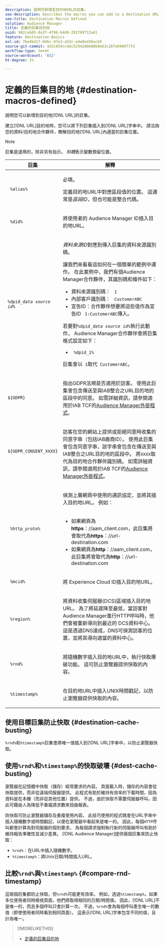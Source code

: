 ```yaml
---
description: 說明可新增至目的地URL的巨集。
seo-description: Describes the macros you can add to a destination URL.
seo-title: Destination Macros Defined
solution: Audience Manager
title: 定義的巨集目的地
uuid: 982cab05-8a3f-4f96-b4d0-291709712ad1
feature: Destination Basics
exl-id: 7be4b417-046c-4fe3-a53c-e4e0ed36acb9
source-git-commit: 4d3c859cc4dc5294286680b0e63c287e0409f7fd
workflow-type: tm+mt
source-wordcount: '652'
ht-degree: 1%

---
```


# 定義的巨集目的地 {#destination-macros-defined}

說明您可以新增到目的地[!DNL URL]的巨集。

<!-- destination-macros.xml -->

建立[!DNL URL]目的地時，您可以將下列巨集插入到[!DNL URL]字串中。 請洽詢您的資料/目的地合作夥伴，瞭解目的地[!DNL URL]內適當的巨集位置。

>[!NOTE]
>
>巨集是選用的，除非另有指示。 *斜體*&#x200B;表示變數預留位置。

<table id="table_2C532EFB9DAE41B08714753EBD7DFB05"> 
 <thead> 
  <tr> 
   <th colname="col1" class="entry"> 巨集 </th> 
   <th colname="col2" class="entry"> 解釋 </th> 
  </tr> 
 </thead>
 <tbody> 
  <tr> 
   <td colname="col1"> <p> <code> %alias%</code> </p> </td> 
   <td colname="col2"> <p>必填。 </p> <p>定義目的地URL中對應區段值的位置。 這通常是<i>區段ID</i>，但也可能是整合代碼。 </p> </td> 
  </tr> 
  <tr> 
   <td colname="col1"> <p> <code> %did%</code> </p> </td> 
   <td colname="col2"> <p>將使用者的<span class="keyword"> Audience Manager</span> ID插入目的地URL。 </p> </td> 
  </tr> 
  <tr> 
   <td colname="col1"> <p> <code>%dpid_<i>data source id</i>%</code> </p> </td> 
   <td colname="col2"> <p><i>資料來源ID</i>對應到傳入巨集的資料來源識別碼。 </p> <p>讓我們來看看這如何在一個簡單的範例中運作。 在此案例中，我們有<span class="keyword">個Audience Manager</span>合作夥伴，其識別碼和條件如下： </p> 
    <ul id="ul_697508B437EB4090B121AFA5D519AFBE"> 
     <li id="li_32D9F72A7D1543A892DC7E1529E98A96">資料來源識別碼： <code> 1</code> </li> 
     <li id="li_099F5B63D2244B5AADA9B26CB6152E6B">內部客戶識別碼： <code> CustomerABC</code> </li> 
     <li id="li_0D9FE501C16444DDB388C8E934E5A8C6">宣告ID：合作夥伴想要將這些值作為宣告ID <code> 1:CustomerABC</code>傳入。 </li> 
    </ul> <p>若要對<code>%dpid_<i>data source id</i>%</code>執行此動作，<span class="keyword"> Audience Manager</span>合作夥伴會將巨集格式設定如下： </p> 
    <ul class="simplelist"> 
     <li> <code> %dpid_1%</code> </li> 
    </ul> <p>巨集會以<code> 1</code>取代<code> CustomerABC</code>。 </p> </td> 
  </tr> 
  <tr>
    <td><p><code>${GDPR}</code></p></td>
    <td><p>指出GDPR法規是否適用於訪客。 使用此巨集會包含傳送至與IAB整合之URL目的地的區段中的同意。 如需詳細資訊，請參閱適用於IAB TCF的<a href="../../overview/data-security-and-privacy/aam-iab-plugin.md">Audience Manager外掛程式</a>。</p></td>
  </tr>
   <tr>
    <td><code>${GDPR_CONSENT_XXXX}</code></p></td>
    <td><p>訪客在您的網站上提供或拒絕同意時收集的同意字串（包括IAB廠商ID）。 使用此巨集會包含同意字串，該字串會包含在傳送至與IAB整合之URL目的地的區段中。 將<code>XXXX</code>取代為目的地合作夥伴識別碼。 如需詳細資訊，請參閱適用於IAB TCF的<a href="../../overview/data-security-and-privacy/aam-iab-plugin.md">Audience Manager外掛程式</a>。 </p></td>
  </tr>
  <tr> 
   <td colname="col1"> <p><code> %http_proto%</code> </p> </td> 
   <td colname="col2"> <p>偵測上層網頁中使用的通訊協定，並將其插入目的地URL。 例如：
     <br> 
     <ul id="ul_026F56EC46E94D9EB1153557C0F65325"> 
      <li id="li_B41EF140CC274CB68FE7213DD8B908C0">如果網頁為<b>https</b>：//aam_client.com，此巨集將會取代為<b>https</b>：//url-destination.com </li> 
      <li id="li_BDCD6EA69B004A92BA6981952341BD77">如果網頁為<b>http</b>：//aam_client.com，此巨集將會取代為<b>http</b>：//url-destination.com </li> 
     </ul> </p> </td> 
  </tr> 
  <tr> 
   <td colname="col1"> <p><code> %mcid%</code> </p> </td> 
   <td colname="col2"> <p>將<span class="keyword"> Experience Cloud</span> ID插入目的地URL。 </p> </td> 
  </tr> 
  <tr> 
   <td colname="col1"> <p><code> %region%</code> </p> </td> 
   <td colname="col2"> <p>將<span class="wintitle">資料收集伺服器(DCS)</span>區域插入目的地URL。 為了將延遲降至最低，當訪客對<span class="keyword"> Audience Manager</span>進行HTTP呼叫時，他們會被重新導向到最近的<span class="wintitle"> DCS</span>資料中心。 這是透過DNS達成，DNS可偵測訪客的位置，並將其導向適當的資料中心。 </p> </td> 
  </tr> 
  <tr> 
   <td colname="col1"> <p> <code> %rnd%</code> </p> </td> 
   <td colname="col2"> <p>將隨機數字插入目的地URL中，執行快取爆破功能。 這可防止瀏覽器提供快取的內容。 </p> </td> 
  </tr> 
  <tr> 
   <td colname="col1"> <p> <code> %timestamp%</code> </p> </td> 
   <td colname="col2"> <p>在目的地URL中插入UNIX時間戳記，以防止瀏覽器提供快取的內容。 </p> </td> 
  </tr> 
 </tbody> 
</table>

## 使用目標巨集防止快取 {#destination-cache-busting}

`%rnd%`和`%timestamp%`巨集會將唯一值插入到[!DNL URL]字串中，以防止瀏覽器快取。

## 使用`%rnd%`和`%timestamp%`的快取破壞 {#dest-cache-busting}

<!-- c_dest_cache_busting.xml -->

瀏覽器在記憶體中快取（儲存）經常要求的內容。 頁面載入時，儲存的內容會從快取提供，而非從遠端伺服器提供。 此程式有助於維持有效率的下載時間，因為資料是在本機（而非從其他位置）提供。 不過，由於快取不需要伺服器呼叫，因此可藉由人為降低不重複請求數來扭曲報表。

防快取可防止瀏覽器儲存及重複使用內容。 此技巧使用的程式碼會在URL字串中插入隨機數字或時間戳記，以便在瀏覽器中看起來是唯一的。 因此，每個`HTTP`呼叫都會計算為對伺服器的個別要求。 為每個請求強制執行新的伺服器呼叫有助於維持報告準確性並減少差異。 [!DNL Audience Manager]提供兩個巨集來防止快取：

* `%rnd%`：在URL中插入隨機數字。
* `%timestamp%`：將Unix日期/時間插入URL。

## 比較`%rnd%`與`%timestamp%` {#compare-rnd-timestamp}

這兩個巨集都防止快取，但`%rnd%`可能更有效率。 例如，透過`%timestamp%`，如果多位使用者同時檢視頁面，他們將取得相同的日期/時間值。 因此，[!DNL URL]不是唯一的，而且多個呼叫只會計算一次。 不過，`%rnd%`會為每個呼叫產生唯一的數值（即使使用者同時看到相同頁面）。 這表示[!DNL URL]字串包含不同的值，且計為唯一。

>[!MORELIKETHIS]
>
>* [定義的巨集目的地](../../features/destinations/destination-macros.md#destination-macros-defined)
